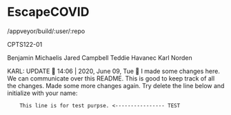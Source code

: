 # EscapeCOVID

/appveyor/build/:user/:repo

CPTS122-01

Benjamin Michaelis
Jared Campbell
Teddie Havanec
Karl Norden

KARL: UPDATE 🚀 14:06 | 2020, June 09, Tue 🚀
    I made some changes here. We can communicate over this README. This is good to keep track of all the changes.
    Made some more changes again.
    Try delete the line below and initialize with your name:

        This line is for test purpse. <---------------- TEST
